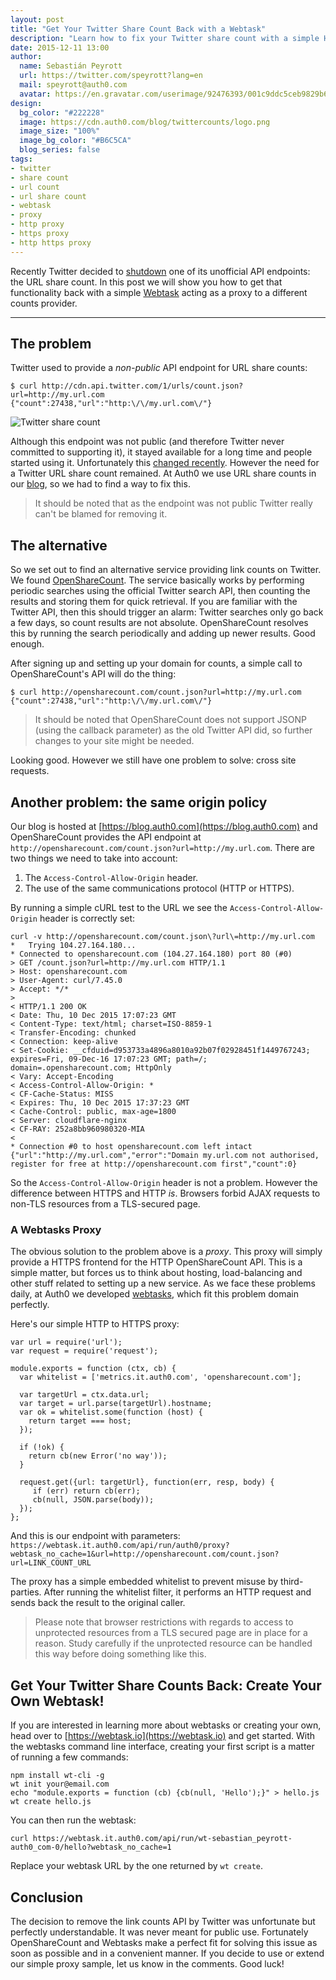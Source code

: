 ```yaml
---
layout: post
title: "Get Your Twitter Share Count Back with a Webtask"
description: "Learn how to fix your Twitter share count with a simple HTTP proxy without a server using Webtasks"
date: 2015-12-11 13:00
author:
  name: Sebastián Peyrott
  url: https://twitter.com/speyrott?lang=en
  mail: speyrott@auth0.com
  avatar: https://en.gravatar.com/userimage/92476393/001c9ddc5ceb9829b6aaf24f5d28502a.png?size=200
design:
  bg_color: "#222228"
  image: https://cdn.auth0.com/blog/twittercounts/logo.png
  image_size: "100%"
  image_bg_color: "#B6C5CA"
  blog_series: false
tags:
- twitter
- share count
- url count
- url share count
- webtask
- proxy
- http proxy
- https proxy
- http https proxy
---
```


Recently Twitter decided to [shutdown](https://blog.twitter.com/2015/hard-decisions-for-a-sustainable-platform) one of its unofficial API endpoints: the URL share count. In this post we will show you how to get that functionality back with a simple [Webtask](https://webtask.io) acting as a proxy to a different counts provider.

-----

## The problem
Twitter used to provide a *non-public* API endpoint for URL share counts:

```
$ curl http://cdn.api.twitter.com/1/urls/count.json?url=http://my.url.com
{"count":27438,"url":"http:\/\/my.url.com\/"}
```

![Twitter share count](https://cdn.auth0.com/blog/twittercounts/twittercount.png)

Although this endpoint was not public (and therefore Twitter never committed to supporting it), it stayed available for a long time and people started using it. Unfortunately this [changed recently](https://blog.twitter.com/2015/hard-decisions-for-a-sustainable-platform). However the need for a Twitter URL share count remained. At Auth0 we use URL share counts in our [blog](https://blog.auth0.com), so we had to find a way to fix this.

> It should be noted that as the endpoint was not public Twitter really can't be blamed for removing it.

## The alternative
So we set out to find an alternative service providing link counts on Twitter. We found [OpenShareCount](http://opensharecount.com/). The service basically works by performing periodic searches using the official Twitter search API, then counting the results and storing them for quick retrieval. If you are familiar with the Twitter API, then this should trigger an alarm: Twitter searches only go back a few days, so count results are not absolute. OpenShareCount resolves this by running the search periodically and adding up newer results. Good enough.

After signing up and setting up your domain for counts, a simple call to OpenShareCount's API will do the thing:

```
$ curl http://opensharecount.com/count.json?url=http://my.url.com
{"count":27438,"url":"http:\/\/my.url.com\/"}
```

> It should be noted that OpenShareCount does not support JSONP (using the callback parameter) as the old Twitter API did, so further changes to your site might be needed.

Looking good. However we still have one problem to solve: cross site requests.

## Another problem: the same origin policy
Our blog is hosted at [https://blog.auth0.com](https://blog.auth0.com) and OpenShareCount provides the API endpoint at `http://opensharecount.com/count.json?url=http://my.url.com`. There are two things we need to take into account:

1. The `Access-Control-Allow-Origin` header.
2. The use of the same communications protocol (HTTP or HTTPS).

By running a simple cURL test to the URL we see the `Access-Control-Allow-Origin` header is correctly set:

```
curl -v http://opensharecount.com/count.json\?url\=http://my.url.com
*   Trying 104.27.164.180...
* Connected to opensharecount.com (104.27.164.180) port 80 (#0)
> GET /count.json?url=http://my.url.com HTTP/1.1
> Host: opensharecount.com
> User-Agent: curl/7.45.0
> Accept: */*
>
< HTTP/1.1 200 OK
< Date: Thu, 10 Dec 2015 17:07:23 GMT
< Content-Type: text/html; charset=ISO-8859-1
< Transfer-Encoding: chunked
< Connection: keep-alive
< Set-Cookie: __cfduid=d953733a4896a8010a92b07f02928451f1449767243; expires=Fri, 09-Dec-16 17:07:23 GMT; path=/; domain=.opensharecount.com; HttpOnly
< Vary: Accept-Encoding
< Access-Control-Allow-Origin: *
< CF-Cache-Status: MISS
< Expires: Thu, 10 Dec 2015 17:37:23 GMT
< Cache-Control: public, max-age=1800
< Server: cloudflare-nginx
< CF-RAY: 252a8bb960980320-MIA
<
* Connection #0 to host opensharecount.com left intact
{"url":"http://my.url.com","error":"Domain my.url.com not authorised, register for free at http://opensharecount.com first","count":0}
```

So the `Access-Control-Allow-Origin` header is not a problem. However the difference between HTTPS and HTTP *is*. Browsers forbid AJAX requests to non-TLS resources from a TLS-secured page.

### A Webtasks Proxy
The obvious solution to the problem above is a *proxy*. This proxy will simply provide a HTTPS frontend for the HTTP OpenShareCount API. This is a simple matter, but forces us to think about hosting, load-balancing and other stuff related to setting up a new service. As we face these problems daily, at Auth0 we developed [webtasks](https://webtask.io), which fit this problem domain perfectly.

Here's our simple HTTP to HTTPS proxy:

```
var url = require('url');
var request = require('request');

module.exports = function (ctx, cb) {
  var whitelist = ['metrics.it.auth0.com', 'opensharecount.com'];

  var targetUrl = ctx.data.url;
  var target = url.parse(targetUrl).hostname;
  var ok = whitelist.some(function (host) {
    return target === host;
  });

  if (!ok) {
    return cb(new Error('no way'));
  }

  request.get({url: targetUrl}, function(err, resp, body) {
     if (err) return cb(err);
     cb(null, JSON.parse(body));
  });
};
```

And this is our endpoint with parameters: `https://webtask.it.auth0.com/api/run/auth0/proxy?webtask_no_cache=1&url=http://opensharecount.com/count.json?url=LINK_COUNT_URL`

The proxy has a simple embedded whitelist to prevent misuse by third-parties. After running the whitelist filter, it performs an HTTP request and sends back the result to the original caller.

> Please note that browser restrictions with regards to access to unprotected resources from a TLS secured page are in place for a reason. Study carefully if the unprotected resource can be handled this way before doing something like this.

## Get Your Twitter Share Counts Back: Create Your Own Webtask!
If you are interested in learning more about webtasks or creating your own, head over to [https://webtask.io](https://webtask.io) and get started. With the webtasks command line interface, creating your first script is a matter of running a few commands:

```
npm install wt-cli -g
wt init your@email.com
echo "module.exports = function (cb) {cb(null, 'Hello');}" > hello.js
wt create hello.js
```

You can then run the webtask:

```
curl https://webtask.it.auth0.com/api/run/wt-sebastian_peyrott-auth0_com-0/hello?webtask_no_cache=1
```

Replace your webtask URL by the one returned by `wt create`.

## Conclusion
The decision to remove the link counts API by Twitter was unfortunate but perfectly understandable. It was never meant for public use. Fortunately OpenShareCount and Webtasks make a perfect fit for solving this issue as soon as possible and in a convenient manner. If you decide to use or extend our simple proxy sample, let us know in the comments. Good luck!
